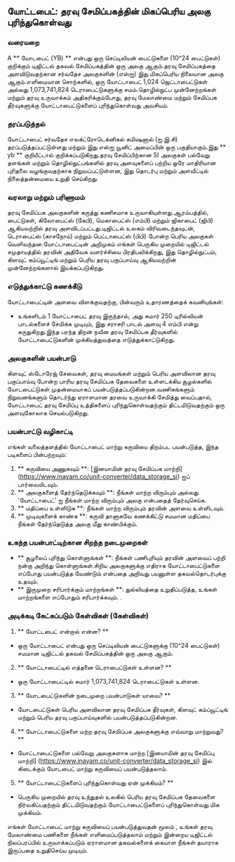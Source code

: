 ## யோட்டபைட்: தரவு சேமிப்பகத்தின் மிகப்பெரிய அலகு புரிந்துகொள்வது

### வரையறை
A ** யோடபைட் (YB) ** என்பது ஒரு செப்டிலியன் பைட்டுகளை (10^24 பைட்டுகள்) குறிக்கும் டிஜிட்டல் தகவல் சேமிப்பகத்தின் ஒரு அலகு ஆகும்.தரவு சேமிப்பகத்தை அளவிடுவதற்கான சர்வதேச அலகுகளின் (எஸ்ஐ) இது மிகப்பெரிய நிலையான அலகு ஆகும்.எளிமையான சொற்களில், ஒரு யோட்டாபைட் 1,024 ஜெட்டாபைட்டுகள் அல்லது 1,073,741,824 டெராபைட்டுகளுக்கு சமம்.தொழில்நுட்ப முன்னேற்றங்கள் மற்றும் தரவு உருவாக்கம் அதிகரிக்கும்போது, ​​தரவு மேலாண்மை மற்றும் சேமிப்பக தீர்வுகளுக்கு யோட்டாபைட்டுகளைப் புரிந்துகொள்வது அவசியம்.

### தரப்படுத்தல்
யோட்டாபைட் சர்வதேச எலக்ட்ரோடெக்னிகல் கமிஷனால் (ஐ.இ.சி) தரப்படுத்தப்பட்டுள்ளது மற்றும் இது எஸ்ஐ யூனிட் அமைப்பின் ஒரு பகுதியாகும்.இது ** yb ** குறியீட்டால் குறிக்கப்படுகிறது.தரவு சேமிப்பிற்கான SI அலகுகள் பல்வேறு தளங்கள் மற்றும் தொழில்நுட்பங்களில் தரவு அளவுகளைப் பற்றிய ஒரே மாதிரியான புரிதலை வழங்குவதற்காக நிறுவப்பட்டுள்ளன, இது தொடர்பு மற்றும் அளவீட்டில் நிலைத்தன்மையை உறுதி செய்கிறது.

### வரலாறு மற்றும் பரிணாமம்
தரவு சேமிப்பக அலகுகளின் கருத்து கணிசமாக உருவாகியுள்ளது.ஆரம்பத்தில், பைட்டுகள், கிலோபைட்ஸ் (கேபி), மெகாபைட்ஸ் (எம்பி) மற்றும் ஜிகாபைட் (ஜிபி) ஆகியவற்றில் தரவு அளவிடப்பட்டது.டிஜிட்டல் உலகம் விரிவடைந்தவுடன், டெராபைட்ஸ் (காசநோய்) மற்றும் பெட்டாபைட்ஸ் (பிபி) போன்ற பெரிய அலகுகள் வெளிவந்தன.யோட்டாபைட்டின் அறிமுகம் எங்கள் பெருகிய முறையில் டிஜிட்டல் சமுதாயத்தில் தரவின் அதிவேக வளர்ச்சியை பிரதிபலிக்கிறது, இது தொழில்நுட்பம், கிளவுட் கம்ப்யூட்டிங் மற்றும் பெரிய தரவு பகுப்பாய்வு ஆகியவற்றின் முன்னேற்றங்களால் இயக்கப்படுகிறது.

### எடுத்துக்காட்டு கணக்கீடு
யோட்டாபைட்டின் அளவை விளக்குவதற்கு, பின்வரும் உதாரணத்தைக் கவனியுங்கள்:
- உங்களிடம் 1 யோட்டாபைட் தரவு இருந்தால், அது சுமார் 250 டிரில்லியன் பாடல்களைச் சேமிக்க முடியும், இது சராசரி பாடல் அளவு 4 எம்பி என்று கருதுகிறது.இந்த பரந்த திறன் நவீன தரவு சேமிப்பக தீர்வுகளில் யோட்டாபைட்டுகளின் முக்கியத்துவத்தை எடுத்துக்காட்டுகிறது.

### அலகுகளின் பயன்பாடு
கிளவுட் ஸ்டோரேஜ் சேவைகள், தரவு மையங்கள் மற்றும் பெரிய அளவிலான தரவு பகுப்பாய்வு போன்ற பாரிய தரவு சேமிப்பக தேவைகளை உள்ளடக்கிய சூழல்களில் யோடபைட்டுகள் முதன்மையாகப் பயன்படுத்தப்படுகின்றன.வணிகங்களும் நிறுவனங்களும் தொடர்ந்து ஏராளமான தரவை உருவாக்கி சேமித்து வைப்பதால், யோட்டாபைட் தரவு சேமிப்பு உத்திகளைப் புரிந்துகொள்வதற்கும் திட்டமிடுவதற்கும் ஒரு அளவுகோலாக செயல்படுகிறது.

### பயன்பாட்டு வழிகாட்டி
எங்கள் வலைத்தளத்தில் யோட்டாபைட் மாற்று கருவியை திறம்பட பயன்படுத்த, இந்த படிகளைப் பின்பற்றவும்:
1. ** கருவியை அணுகவும் **: [இனயாமின் தரவு சேமிப்பக மாற்றி] (https://www.inayam.co/unit-converter/data_storage_si) ஐப் பார்வையிடவும்.
2. ** அலகுகளைத் தேர்ந்தெடுக்கவும் **: நீங்கள் மாற்ற விரும்பும் அல்லது 'யோட்டாபைட்' ஐ நீங்கள் மாற்ற விரும்பும் அலகு என்பதைத் தேர்வுசெய்க.
3. ** மதிப்பை உள்ளிடுக **: நீங்கள் மாற்ற விரும்பும் தரவின் அளவை உள்ளிடவும்.
4. ** முடிவுகளைக் காண்க **: கருவி தானாகவே கணக்கிட்டு சமமான மதிப்பை நீங்கள் தேர்ந்தெடுத்த அலகு மீது காண்பிக்கும்.

### உகந்த பயன்பாட்டிற்கான சிறந்த நடைமுறைகள்
- ** சூழலைப் புரிந்து கொள்ளுங்கள் **: நீங்கள் பணிபுரியும் தரவின் அளவைப் பற்றி நன்கு அறிந்து கொள்ளுங்கள்.சிறிய அலகுகளுக்கு எதிராக யோட்டாபைட்டுகளை எப்போது பயன்படுத்த வேண்டும் என்பதை அறிவது பயனுள்ள தகவல்தொடர்புக்கு உதவும்.
- ** இருமுறை சரிபார்க்கும் மாற்றங்கள் **: துல்லியத்தை உறுதிப்படுத்த, உங்கள் மாற்றங்களை எப்போதும் சரிபார்க்கவும்.
.

### அடிக்கடி கேட்கப்படும் கேள்விகள் (கேள்விகள்)

1. ** யோட்டபைட் என்றால் என்ன? **
- ஒரு யோட்டாபைட் என்பது ஒரு செப்டிலியன் பைட்டுகளுக்கு (10^24 பைட்டுகள்) சமமான டிஜிட்டல் தகவல் சேமிப்பகத்தின் ஒரு அலகு ஆகும்.

2. ** யோட்டாபைட்டில் எத்தனை டெராபைட்டுகள் உள்ளன? **
- ஒரு யோட்டாபைட்டில் சுமார் 1,073,741,824 டெராபைட்டுகள் உள்ளன.

3. ** யோடபைட்டுகளின் நடைமுறை பயன்பாடுகள் யாவை? **
- யோடபைட்டுகள் பெரிய அளவிலான தரவு சேமிப்பக தீர்வுகள், கிளவுட் கம்ப்யூட்டிங் மற்றும் பெரிய தரவு பகுப்பாய்வுகளில் பயன்படுத்தப்படுகின்றன.

4. ** யோட்டாபைட்டுகளை மற்ற தரவு சேமிப்பக அலகுகளுக்கு எவ்வாறு மாற்றுவது? **
- யோட்டாபைட்டுகளை பல்வேறு அலகுகளாக மாற்ற [இனயாமின் தரவு சேமிப்பு மாற்றி] (https://www.inayam.co/unit-converter/data_storage_si) இல் கிடைக்கும் யோடபைட் மாற்று கருவியைப் பயன்படுத்தலாம்.

5. ** யோட்டாபைட்டுகளைப் புரிந்துகொள்வது ஏன் முக்கியம்? **
- பெருகிய முறையில் தரவு உந்துதல் உலகில் பெரிய தரவு சேமிப்பக தேவைகளை நிர்வகிப்பதற்கும் திட்டமிடுவதற்கும் யோட்டாபைட்டுகளைப் புரிந்துகொள்வது மிக முக்கியம்.

எங்கள் யோட்டாபைட் மாற்று கருவியைப் பயன்படுத்துவதன் மூலம் , உங்கள் தரவு மேலாண்மை பணிகளை நீங்கள் எளிமைப்படுத்தலாம் மற்றும் இன்றைய டிஜிட்டல் நிலப்பரப்பில் உருவாக்கப்படும் ஏராளமான தகவல்களைக் கையாள நீங்கள் தயாராக இருப்பதை உறுதிசெய்ய முடியும்.